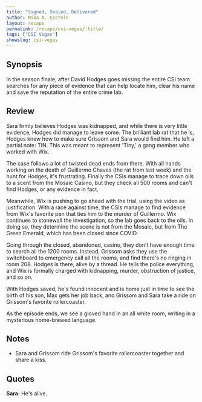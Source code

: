 ```yaml
---
title: "Signed, Sealed, Delivered"
author: Mika A. Epstein
layout: recaps
permalink: /recaps/csi-vegas/:title/
tags: ["CSI Vegas"]
showslug: csi-vegas
---
```


## Synopsis

In the season finale, after David Hodges goes missing the entire CSI team searches for any piece of evidence that can help locate him, clear his name and save the reputation of the entire crime lab.

## Review

Sara firmly believes Hodges was kidnapped, and while there is very little evidence, Hodges did manage to leave some. The brilliant lab rat that he is, Hodges knew how to make sure Grissom and Sara would find him. He left a partial note: TIN. This was meant to represent 'Tiny,' a gang member who worked with Wix.

The case follows a lot of twisted dead ends from there. With all hands working on the death of Guillermo Chaves (the rat from last week) and the hunt for Hodges, it's frustrating. Finally the CSIs manage to trace down oils to a scent from the Mosaic Casino, but they check all 500 rooms and can't find Hodges, or any evidence in fact.

Meanwhile, Wix is pushing to go ahead with the trial, using the video as justification. With a race against time, the CSIs manage to find evidence from Wix's favorite pen that ties him to the murder of Guillermo. Wix continues to stonewall the investigation, so the lab goes back to the oils. In doing so, they determine the scene is not from the Mosaic, but from The Green Emerald, which has been closed since COVID.

Going through the closed, abandoned, casino, they don't have enough time to search all the 1200 rooms. Instead, Grissom asks they use the switchboard to emergency call all the rooms, and find there's no ringing in room 208. Hodges is there, alive by a thread. He tells the police everything, and Wix is formally charged with kidnapping, murder, obstruction of justice, and so on.

With Hodges saved, he's found innocent and is home just in time to see the birth of his son, Max gets her job back, and Grissom and Sara take a ride on Grissom's favorite rollercoaster.

As the episode ends, we see a gloved hand in an all white room, writing in a mysterious home-brewed language.

## Notes

* Sara and Grissom ride Grissom's favorite rollercoaster together and share a kiss.

## Quotes

**Sara:** He's alive.
